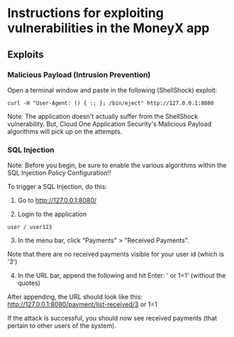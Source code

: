 # Instructions for exploiting vulnerabilities in the MoneyX app

## Exploits

### Malicious Payload (Intrusion Prevention)
Open a terminal window and paste in the following (ShellShock) exploit:
```
curl -H "User-Agent: () { :; }; /bin/eject" http://127.0.0.1:8080
```
Note: The application doesn't actually suffer from the ShellShock vulnerability.  But, Cloud One Application Security's Malicious Payload algorithms will pick up on the attempts.

### SQL Injection

Note: Before you begin, be sure to enable the various algorithms within the SQL Injection Policy Configuration!!

To trigger a SQL Injection, do this:

1. Go to http://127.0.0.1:8080/

2. Login to the application
```
user / user123
```
3. In the menu bar, click "Payments" > "Received Payments".

Note that there are no received payments visible for your user id (which is '3')

4. In the URL bar, append the following and hit Enter: ' or 1=1' (without the quotes)

After appending, the URL should look like this:  http://127.0.0.1:8080/payment/list-received/3 or 1=1

If the attack is successful, you should now see received payments (that pertain to other users of the system).
